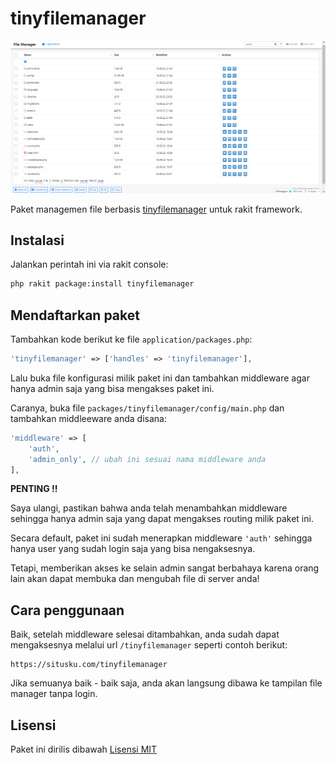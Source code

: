 # tinyfilemanager

<p align="center"><img src="screenshot.png" alt="tinyfilemanager"></p>

Paket managemen file berbasis [tinyfilemanager](https://tinyfilemanager.github.io) untuk rakit framework.

## Instalasi
Jalankan perintah ini via rakit console:

```sh
php rakit package:install tinyfilemanager
```


## Mendaftarkan paket

Tambahkan kode berikut ke file `application/packages.php`:

```php
'tinyfilemanager' => ['handles' => 'tinyfilemanager'],
```

Lalu buka file konfigurasi milik paket ini dan tambahkan middleware
agar hanya admin saja yang bisa mengakses paket ini.

Caranya, buka file `packages/tinyfilemanager/config/main.php` dan
tambahkan middleeware anda disana:

```php
'middleware' => [
    'auth',
    'admin_only', // ubah ini sesuai nama middleware anda
],
```

**PENTING !!**

Saya ulangi, pastikan bahwa anda telah menambahkan middleware sehingga
hanya admin saja yang dapat mengakses routing milik paket ini.

Secara default, paket ini sudah menerapkan middleware `'auth'` sehingga
hanya user yang sudah login saja yang bisa nengaksesnya.

Tetapi, memberikan akses ke selain admin sangat berbahaya
karena orang lain akan dapat membuka dan mengubah file di server anda!


## Cara penggunaan

Baik, setelah middleware selesai ditambahkan, anda sudah dapat mengaksesnya
melalui url `/tinyfilemanager` seperti contoh berikut:

```
https://situsku.com/tinyfilemanager
```

Jika semuanya baik - baik saja, anda akan langsung dibawa ke tampilan file manager tanpa login.


## Lisensi

Paket ini dirilis dibawah [Lisensi MIT](https://github.com/esyede/notyf/tinyfilemanager/master/LICENSE)
